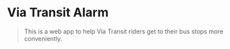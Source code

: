 # Via Transit Alarm

> This is a web app to help Via Transit riders get to their bus stops more conveniently. 